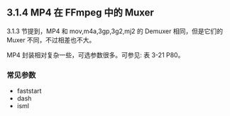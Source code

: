 ## 3.1.4 MP4 在 FFmpeg 中的 Muxer

3.1.3 节提到，MP4 和 mov,m4a,3gp,3g2,mj2 的 Demuxer 相同，但是它们的 
Muxer 不同，不过相差也不大。

MP4 封装相对复杂一些，可选参数很多。可参见: 表 3-21 P80。

### 常见参数

- faststart
- dash
- isml
